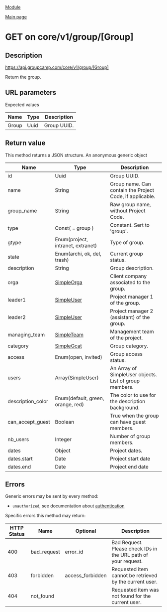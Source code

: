 
[Module](./README.md)

[Main page](../README.md)


# GET on core/v1/group/[Group]

## Description

https://api.groupcamp.com/core/v1/group/[Group]


Return the group.



## URL parameters

Expected values

Name   | Type    | Description
-------|---------|------------
Group | Uuid | Group UUID.









## Return value





  
  This method returns a JSON structure. An anonymous generic object

Name   |  Type   |  Description
-------|---------|-------------
id | Uuid | Group UUID.
name | String | Group name. Can contain the Project Code, if applicable.
group_name | String | Raw group name, without Project Code.
type | Const( = group ) | Constant. Sert to 'group'.
gtype | Enum(project, intranet, extranet) | Type of group.
state | Enum(archi, ok, del, trash) | Current group status.
description | String | Group description.
orga | [SimpleOrga](../types/SimpleOrga.md) | Client company associated to the group.
leader1 | [SimpleUser](../types/SimpleUser.md) | Project manager 1 of the group.
leader2 | [SimpleUser](../types/SimpleUser.md) | Project manager 2 (assistant) of the group.
managing_team | [SimpleTeam](../types/SimpleTeam.md) | Management team of the project.
category | [SimpleGcat](../types/SimpleGcat.md) | Group category.
access | Enum(open, invited) | Group access status.
users | Array([SimpleUser](../types/SimpleUser.md)) | An Array of SimpleUser objects. List of group members.
description_color | Enum(default, green, orange, red) | The color to use for the description background.
can_accept_guest | Boolean | True when the group can have guest members.
nb_users | Integer | Number of group members.
dates | Object | Project dates.
dates.start | Date | Project start date
dates.end | Date | Project end date

  





## Errors

Generic errors may be sent by every method:
* `unauthorized`, see documentation about [authentication](../../Auth.md)


Specific errors this method may return:

HTTP Status | Name   | Optional          | Description
------------|--------|-------------------|------------
400 | bad_request | error_id | Bad Request. Please check IDs in the URL path of your request.
403 | forbidden | access_forbidden | Requested item cannot be retrieved by the current user.
404 | not_found |  | Requested item was not found for the current user.



